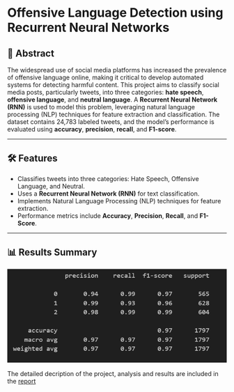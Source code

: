 # Offensive Language Detection using Recurrent Neural Networks 

## 📖 **Abstract**

The widespread use of social media platforms has increased the prevalence of offensive language online, making it critical to develop automated systems for detecting harmful content. This project aims to classify social media posts, particularly tweets, into three categories: **hate speech**, **offensive language**, and **neutral language**. A **Recurrent Neural Network (RNN)** is used to model this problem, leveraging natural language processing (NLP) techniques for feature extraction and classification. The dataset contains 24,783 labeled tweets, and the model’s performance is evaluated using **accuracy**, **precision**, **recall**, and **F1-score**.

---

## 🛠 **Features**

- Classifies tweets into three categories: Hate Speech, Offensive Language, and Neutral.
- Uses a **Recurrent Neural Network (RNN)** for text classification.
- Implements Natural Language Processing (NLP) techniques for feature extraction.
- Performance metrics include **Accuracy**, **Precision**, **Recall**, and **F1-Score**.

---

## 📊 Results Summary

![Metrics](images/metrics.png)



The detailed decription of the project, analysis and results are included in the [report](report.pdf)
